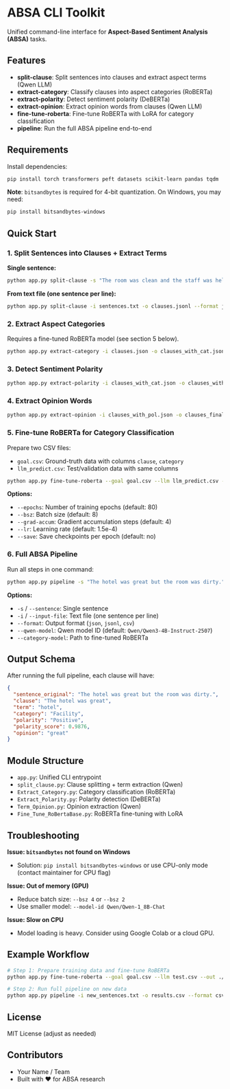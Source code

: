 # ABSA CLI Toolkit

Unified command-line interface for **Aspect-Based Sentiment Analysis (ABSA)** tasks.

## Features

- **split-clause**: Split sentences into clauses and extract aspect terms (Qwen LLM)
- **extract-category**: Classify clauses into aspect categories (RoBERTa)
- **extract-polarity**: Detect sentiment polarity (DeBERTa)
- **extract-opinion**: Extract opinion words from clauses (Qwen LLM)
- **fine-tune-roberta**: Fine-tune RoBERTa with LoRA for category classification
- **pipeline**: Run the full ABSA pipeline end-to-end

## Requirements

Install dependencies:

```bash
pip install torch transformers peft datasets scikit-learn pandas tqdm
```

**Note**: `bitsandbytes` is required for 4-bit quantization. On Windows, you may need:
```bash
pip install bitsandbytes-windows
```

## Quick Start

### 1. Split Sentences into Clauses + Extract Terms

**Single sentence:**
```bash
python app.py split-clause -s "The room was clean and the staff was helpful." -o clauses.json
```

**From text file (one sentence per line):**
```bash
python app.py split-clause -i sentences.txt -o clauses.jsonl --format jsonl
```

### 2. Extract Aspect Categories

Requires a fine-tuned RoBERTa model (see section 5 below).

```bash
python app.py extract-category -i clauses.json -o clauses_with_cat.json --model-path ./roberta_lora_goal
```

### 3. Detect Sentiment Polarity

```bash
python app.py extract-polarity -i clauses_with_cat.json -o clauses_with_pol.json
```

### 4. Extract Opinion Words

```bash
python app.py extract-opinion -i clauses_with_pol.json -o clauses_final.json
```

### 5. Fine-tune RoBERTa for Category Classification

Prepare two CSV files:
- `goal.csv`: Ground-truth data with columns `clause`, `category`
- `llm_predict.csv`: Test/validation data with same columns

```bash
python app.py fine-tune-roberta --goal goal.csv --llm llm_predict.csv --out ./roberta_lora_goal --epochs 80 --save
```

**Options:**
- `--epochs`: Number of training epochs (default: 80)
- `--bsz`: Batch size (default: 8)
- `--grad-accum`: Gradient accumulation steps (default: 4)
- `--lr`: Learning rate (default: 1.5e-4)
- `--save`: Save checkpoints per epoch (default: no)

### 6. Full ABSA Pipeline

Run all steps in one command:

```bash
python app.py pipeline -s "The hotel was great but the room was dirty." -o final_result.json --category-model ./roberta_lora_goal
```

**Options:**
- `-s` / `--sentence`: Single sentence
- `-i` / `--input-file`: Text file (one sentence per line)
- `--format`: Output format (`json`, `jsonl`, `csv`)
- `--qwen-model`: Qwen model ID (default: `Qwen/Qwen3-4B-Instruct-2507`)
- `--category-model`: Path to fine-tuned RoBERTa

## Output Schema

After running the full pipeline, each clause will have:

```json
{
  "sentence_original": "The hotel was great but the room was dirty.",
  "clause": "The hotel was great",
  "term": "hotel",
  "category": "Facility",
  "polarity": "Positive",
  "polarity_score": 0.9876,
  "opinion": "great"
}
```

## Module Structure

- `app.py`: Unified CLI entrypoint
- `split_clause.py`: Clause splitting + term extraction (Qwen)
- `Extract_Category.py`: Category classification (RoBERTa)
- `Extract_Polarity.py`: Polarity detection (DeBERTa)
- `Term_Opinion.py`: Opinion extraction (Qwen)
- `Fine_Tune_RoBertaBase.py`: RoBERTa fine-tuning with LoRA

## Troubleshooting

**Issue: `bitsandbytes` not found on Windows**
- Solution: `pip install bitsandbytes-windows` or use CPU-only mode (contact maintainer for CPU flag)

**Issue: Out of memory (GPU)**
- Reduce batch size: `--bsz 4` or `--bsz 2`
- Use smaller model: `--model-id Qwen/Qwen-1_8B-Chat`

**Issue: Slow on CPU**
- Model loading is heavy. Consider using Google Colab or a cloud GPU.

## Example Workflow

```bash
# Step 1: Prepare training data and fine-tune RoBERTa
python app.py fine-tune-roberta --goal goal.csv --llm test.csv --out ./my_model --epochs 50

# Step 2: Run full pipeline on new data
python app.py pipeline -i new_sentences.txt -o results.csv --format csv --category-model ./my_model
```

## License

MIT License (adjust as needed)

## Contributors

- Your Name / Team
- Built with ❤️ for ABSA research
